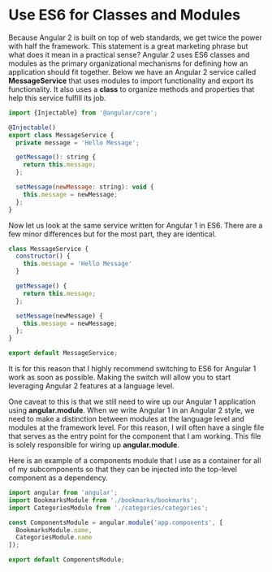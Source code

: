 # Use ES6 for Classes and Modules

Because Angular 2 is built on top of web standards, we get twice the power with half the framework. This statement is a great marketing phrase but what does it mean in a practical sense? Angular 2 uses ES6 classes and modules as the primary organizational mechanisms for defining how an application should fit together. Below we have an Angular 2 service called **MessageService** that uses modules to import functionality and export its functionality. It also uses a **class** to organize methods and properties that help this service fulfill its job. 

```javascript
import {Injectable} from '@angular/core';

@Injectable()
export class MessageService {
  private message = 'Hello Message';

  getMessage(): string {
    return this.message;
  };

  setMessage(newMessage: string): void {
    this.message = newMessage;
  };
}
```

Now let us look at the same service written for Angular 1 in ES6. There are a few minor differences but for the most part, they are identical. 

```javascript
class MessageService {
  constructor() {
    this.message = 'Hello Message'
  }

  getMessage() {
    return this.message;
  };

  setMessage(newMessage) {
    this.message = newMessage;
  };
}

export default MessageService;
```

It is for this reason that I highly recommend switching to ES6 for Angular 1 work as soon as possible. Making the switch will allow you to start leveraging Angular 2 features at a language level.

One caveat to this is that we still need to wire up our Angular 1 application using **angular.module**. When we write Angular 1 in an Angular 2 style, we need to make a distinction between modules at the language level and modules at the framework level. For this reason, I will often have a single file that serves as the entry point for the component that I am working. This file is solely responsible for wiring up **angular.module**.

Here is an example of a components module that I use as a container for all of my subcomponents so that they can be injected into the top-level component as a dependency.

```javascript
import angular from 'angular';
import BookmarksModule from './bookmarks/bookmarks';
import CategoriesModule from './categories/categories';

const ComponentsModule = angular.module('app.components', [
  BookmarksModule.name,
  CategoriesModule.name
]);

export default ComponentsModule;
```